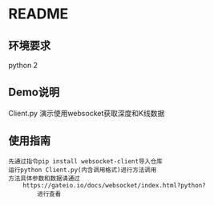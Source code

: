 # README
## 环境要求
python 2

## Demo说明
Client.py
演示使用websocket获取深度和K线数据

## 使用指南
```
先通过指令pip install websocket-client导入仓库
运行python Client.py(内含调用格式)进行方法调用
方法具体参数和数据请通过
	https://gateio.io/docs/websocket/index.html?python?
		进行查看
```
